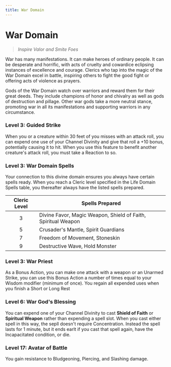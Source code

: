 ```yaml
---
title: War Domain
---
```


#  War Domain

> *Inspire Valor and Smite Foes*

War has many manifestations. It can make heroes of ordinary people. It can be desperate and horrific, with acts of cruelty and cowardice eclipsing instances of excellence and courage. Clerics who tap into the magic of the War Domain excel in battle, inspiring others to fight the good fight or offering acts of violence as prayers. 

Gods of the War Domain watch over warriors and reward them for their great deeds. They include champions of honor and chivalry as well as gods of destruction and pillage. Other war gods take a more neutral stance, promoting war in all its manifestations and supporting warriors in any circumstance.


### Level 3: Guided Strike

When you or a creature within 30 feet of you misses with an attack roll, you can expend one use of your Channel Divinity and give that roll a +10 bonus, potentially causing it to hit. When you use this feature to benefit another creature's attack roll, you must take a Reaction to so.

### Level 3: War Domain Spells

Your connection to this divine domain ensures you always have certain spells ready. When you reach a Cleric level specified in the Life Domain Spells table, you thereafter always have the listed spells prepared.

| Cleric Level | Spells Prepared |
| :-: | --- |
| 3 | Divine Favor, Magic Weapon, Shield of Faith, Spiritual Weapon |
| 5 | Crusader's Mantle, Spirit Guardians |
| 7 | Freedom of Movement, Stoneskin |
| 9 | Destructive Wave, Hold Monster |

### Level 3: War Priest

As a Bonus Action, you can make one attack with a weapon or an Unarmed Strike, you can use this Bonus Action a number of times equal to your Wisdom modifier (minimum of once). You regain all expended uses when you finish a Short or Long Rest

### Level 6: War God's Blessing

You can expend one of your Channel Divinity to cast **Shield of Faith** or **Spiritual Weapon** rather than expending a spell slot. When you cast either spell in this way, the sepll doesn't require Concentration. Instead the spell lasts for 1 minute, but it ends earlt if you cast that spell again, have the Incapacitated condition, or die.

### Level 17: Avatar of Battle

You gain resistance to Bludgeoning, Piercing, and Slashing damage.